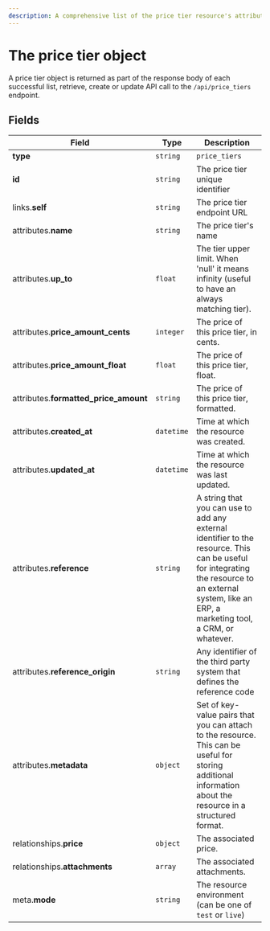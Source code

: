 ```yaml
---
description: A comprehensive list of the price tier resource's attributes and relationships
---
```


# The price tier object

A price tier object is returned as part of the response body of each successful list, retrieve, create or update API call to the `/api/price_tiers` endpoint.

## Fields

| Field          | Type     | Description                                  |
| -------------- | -------- | -------------------------------------------- |
| **type**       | `string` | `price_tiers`                        |
| **id**         | `string` | The price tier unique identifier  |
| links.**self** | `string` | The price tier endpoint URL       |
| attributes.**name** | `string` | The price tier's name |
| attributes.**up_to** | `float` | The tier upper limit. When 'null' it means infinity (useful to have an always matching tier). |
| attributes.**price_amount_cents** | `integer` | The price of this price tier, in cents. |
| attributes.**price_amount_float** | `float` | The price of this price tier, float. |
| attributes.**formatted_price_amount** | `string` | The price of this price tier, formatted. |
| attributes.**created_at** | `datetime` | Time at which the resource was created. |
| attributes.**updated_at** | `datetime` | Time at which the resource was last updated. |
| attributes.**reference** | `string` | A string that you can use to add any external identifier to the resource. This can be useful for integrating the resource to an external system, like an ERP, a marketing tool, a CRM, or whatever. |
| attributes.**reference_origin** | `string` | Any identifier of the third party system that defines the reference code |
| attributes.**metadata** | `object` | Set of key-value pairs that you can attach to the resource. This can be useful for storing additional information about the resource in a structured format. |
| relationships.**price** | `object` | The associated price. |
| relationships.**attachments** | `array` | The associated attachments. |
| meta.**mode** | `string` | The resource environment \(can be one of `test` or `live`\) |

